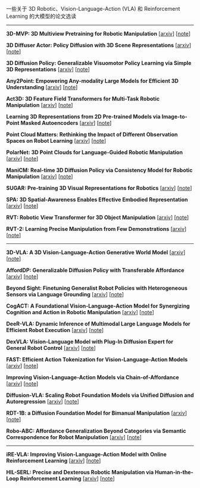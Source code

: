一些关于 3D Robotic、Vision-Language-Action (VLA) 和 Reinforcement Learning 的大模型的论文选读

-----

**3D-MVP: 3D Multiview Pretraining for Robotic Manipulation**
[[arxiv](https://arxiv.org/abs/2406.18158)]
[[note](3DMVP.html)]

**3D Diffuser Actor: Policy Diffusion with 3D Scene Representations**
[[arxiv](https://arxiv.org/abs/2402.10885)]
[[note](3DDA.html)]

**3D Diffusion Policy: Generalizable Visuomotor Policy Learning via Simple 3D Representations**
[[arxiv](https://arxiv.org/abs/2403.03954)]
[[note](3DDP.html)]

**Any2Point: Empowering Any-modality Large Models for Efficient 3D Understanding**
[[arxiv](https://arxiv.org/abs/2404.07989)]
[[note](Any2Point.html)]

**Act3D: 3D Feature Field Transformers for Multi-Task Robotic Manipulation**
[[arxiv](https://arxiv.org/abs/2306.17817)]
[[note](Act3D.html)]

**Learning 3D Representations from 2D Pre-trained Models via Image-to-Point Masked Autoencoders**
[[arxiv](https://arxiv.org/abs/2212.06785)]
[[note](I2PMAE.html)]

**Point Cloud Matters: Rethinking the Impact of Different Observation Spaces on Robot Learning**
[[arxiv](https://arxiv.org/abs/2402.02500)]
[[note](OBSBench.html)]

**PolarNet: 3D Point Clouds for Language-Guided Robotic Manipulation**
[[arxiv](https://arxiv.org/abs/2309.15596)]
[[note](PolarNet.html)]

**ManiCM: Real-time 3D Diffusion Policy via Consistency Model for Robotic Manipulation**
[[arxiv](https://arxiv.org/abs/2406.01586)]
[[note](ManiCM.html)]

**SUGAR: Pre-training 3D Visual Representations for Robotics**
[[arxiv](https://arxiv.org/abs/2404.01491)]
[[note](SUGAR.html)]

**SPA: 3D Spatial-Awareness Enables Effective Embodied Representation**
[[arxiv](https://arxiv.org/abs/2410.08208)]
[[note](SPA.html)]

**RVT: Robotic View Transformer for 3D Object Manipulation**
[[arxiv](https://arxiv.org/abs/2306.14896)]
[[note](RVT.html)]

**RVT-2: Learning Precise Manipulation from Few Demonstrations**
[[arxiv](https://arxiv.org/abs/2406.08545)]
[[note](RVT2.html)]

-------

**3D-VLA: A 3D Vision-Language-Action Generative World Model**
[[arxiv](https://arxiv.org/abs/2403.09631)]
[[note](3DVLA.html)]

**AffordDP: Generalizable Diffusion Policy with Transferable Affordance**
[[arxiv](https://arxiv.org/abs/2412.03142)]
[[note](AffordDP.html)]

**Beyond Sight: Finetuning Generalist Robot Policies with Heterogeneous Sensors via Language Grounding**
[[arxiv](https://arxiv.org/abs/2501.04693)]
[[note](BS.html)]

**CogACT: A Foundational Vision-Language-Action Model for Synergizing Cognition and Action in Robotic Manipulation**
[[arxiv](https://arxiv.org/abs/2411.19650)]
[[note](CogACT.html)]

**DeeR-VLA: Dynamic Inference of Multimodal Large Language Models for Efficient Robot Execution**
[[arxiv](https://arxiv.org/abs/2411.02359)]
[[note](DeeRVLA.html)]

**DexVLA: Vision-Language Model with Plug-In Diffusion Expert for General Robot Control**
[[arxiv](https://arxiv.org/abs/2502.05855)]
[[note](DexVLA.html)]

**FAST: Efficient Action Tokenization for Vision-Language-Action Models**
[[arxiv](https://arxiv.org/abs/2501.09747)]
[[note](FAST.html)]

**Improving Vision-Language-Action Models via Chain-of-Affordance**
[[arxiv](https://arxiv.org/abs/2412.20451)]
[[note](CoA.html)]

**Diffusion-VLA: Scaling Robot Foundation Models via Unified Diffusion and Autoregression**
[[arxiv](https://arxiv.org/abs/2412.03293)]
[[note](DiVLA.html)]

**RDT-1B: a Diffusion Foundation Model for Bimanual Manipulation**
[[arxiv](https://arxiv.org/abs/2410.07864)]
[[note](RDT1B.html)]

**Robo-ABC: Affordance Generalization Beyond Categories via Semantic Correspondence for Robot Manipulation**
[[arxiv](https://arxiv.org/abs/2401.07487)]
[[note](RoboABC.html)]

-----

**iRE-VLA: Improving Vision-Language-Action Model with Online Reinforcement Learning**
[[arxiv](https://arxiv.org/abs/2501.16664)]
[[note](iREVLA.html)]

**HIL-SERL: Precise and Dexterous Robotic Manipulation via Human-in-the-Loop Reinforcement Learning**
[[arxiv](https://arxiv.org/abs/2410.21845)]
[[note](HILSERL.html)]

